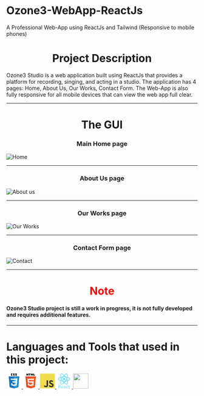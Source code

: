 # Ozone3-WebApp-ReactJs
A Professional Web-App using ReactJs and Tailwind (Responsive to mobile phones)

<h1 align="center">Project Description </h1>


Ozone3 Studio is a web application built using ReactJs that provides a platform for recording, singing, and acting in a studio. The application has 4 pages: Home, About Us, Our Works, Contact Form. The Web-App is also fully responsive for all mobile devices that can view the web app full clear.

<hr>

<h1 align="center">The GUI </h1>



<h3 align="center">Main Home page </h3>


![Home](https://github.com/TheMostafax/Ozone3-WebApp-ReactJs/assets/81190585/b9d87452-cc16-474a-9578-a0858de9c7f2)




<hr>

<h3 align="center">About Us page </h3>


![About us](https://github.com/TheMostafax/Ozone3-WebApp-ReactJs/assets/81190585/1b3462a8-6b51-42a9-b296-c6d20927a392)



<hr>

<h3 align="center">Our Works page</h3>


![Our Works](https://github.com/TheMostafax/Ozone3-WebApp-ReactJs/assets/81190585/e7ab1a80-b844-4da0-95a6-6fe08a196d02)


<hr>

<h3 align="center">Contact Form page</h3>


![Contact](https://github.com/TheMostafax/Ozone3-WebApp-ReactJs/assets/81190585/180c076b-dc26-4459-8a33-00afae4ffba4)


<hr>

<h1 align="center" style="color:red;">Note</h1>
<h4 align="left">Ozone3 Studio project is still a work in progress, it is not fully developed and requires additional features. </h4>


<hr>


<h1 align="left">Languages and Tools that used in this project: </h1>
<a href="https://www.w3schools.com/css/" target="_blank" rel="noreferrer"> <img src="https://raw.githubusercontent.com/devicons/devicon/master/icons/css3/css3-original-wordmark.svg" alt="css3" width="40" height="40"/> </a> 
<a href="https://www.w3.org/html/" target="_blank" rel="noreferrer"> <img src="https://raw.githubusercontent.com/devicons/devicon/master/icons/html5/html5-original-wordmark.svg" alt="html5" width="40" height="40"/> </a> 
<a href="https://developer.mozilla.org/en-US/docs/Web/JavaScript" target="_blank" rel="noreferrer"> <img src="https://raw.githubusercontent.com/devicons/devicon/master/icons/javascript/javascript-original.svg" alt="javascript" width="40" height="40"/>
 <a href="https://reactjs.org/" target="_blank" rel="noreferrer"> <img src="https://raw.githubusercontent.com/devicons/devicon/master/icons/react/react-original-wordmark.svg" alt="react" width="40" height="40"/> </a>
<a href="https://tailwindcss.com/" rel="nofollow"><img src="https://camo.githubusercontent.com/bdedcbc949feefecc3ff98f7e655ee8151b522e2f32196c648620f5366d909d5/68747470733a2f2f63646e2e6a7364656c6976722e6e65742f67682f64657669636f6e732f64657669636f6e2f69636f6e732f7461696c77696e646373732f7461696c77696e646373732d706c61696e2e737667" width="40" height="40" data-canonical-src="https://cdn.jsdelivr.net/gh/devicons/devicon/icons/tailwindcss/tailwindcss-plain.svg" style="max-width: 100%;">
</a>

